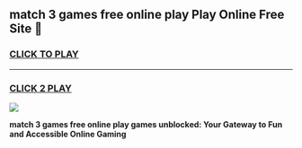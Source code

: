 
## match 3 games free online play Play Online Free Site 👋
<h3>
<a href="https://download.freeplayer.one?title=match_3_games_free_online_play&ref=21F">CLICK TO PLAY</a></h3>
<hr>

<h3>
<a href="https://download.freeplayer.one?title=match_3_games_free_online_play&ref=21F">CLICK 2 PLAY</a>
  
</h3>

<a href="https://download.freeplayer.one?title=match_3_games_free_online_play&ref=21F"><img src="https://cdnb.artstation.com/p/assets/images/images/032/539/853/original/anto-thomas-button-gif.gif"></a>


**match 3 games free online play games unblocked: Your Gateway to Fun and Accessible Online Gaming**
